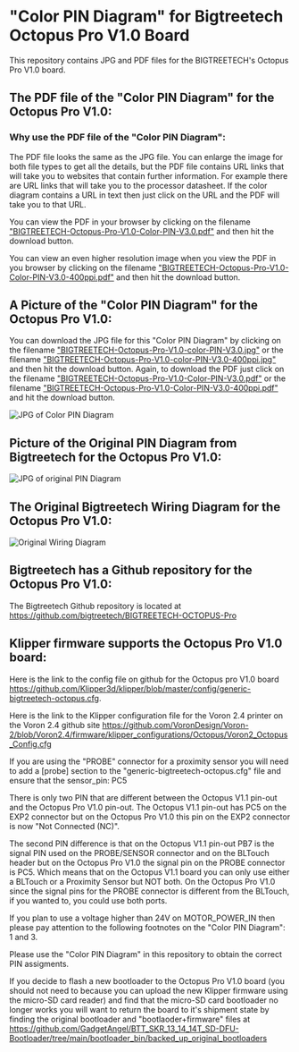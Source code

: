 # "Color PIN Diagram" for Bigtreetech Octopus Pro V1.0 Board

This repository contains JPG and PDF files for the BIGTREETECH's Octopus Pro V1.0 board.

## The PDF file of the "Color PIN Diagram" for the Octopus Pro V1.0:

### Why use the PDF file of the "Color PIN Diagram":

The PDF file looks the same as the JPG file. You can enlarge the image for both file types to get all the details, but the PDF file contains URL links that will take you to websites that contain further information.  For example there are URL links that will take you to the processor datasheet.  If the color diagram contains a URL in text then just click on the URL and the PDF  will take you to that URL.

You can view the PDF in your browser by clicking on the filename ["BIGTREETECH-Octopus-Pro-V1.0-Color-PIN-V3.0.pdf"](https://github.com/GadgetAngel/BTT_Octopus_Color_PIN_Diagram/blob/main/BTT_Octopus_Pro_V1.0_Color_PIN_Diagram/BIGTREETECH-Octopus-Pro-V1.0-Color-PIN-V3.0.pdf) and then hit the download button.

You can view an even higher resolution image when you view the PDF in you browser by clicking on the filename ["BIGTREETECH-Octopus-Pro-V1.0-Color-PIN-V3.0-400ppi.pdf"](https://github.com/GadgetAngel/BTT_Octopus_Color_PIN_Diagram/blob/main/BTT_Octopus_Pro_V1.0_Color_PIN_Diagram/BIGTREETECH-Octopus-Pro-V1.0-Color-PIN-V3.0-400ppi.pdf) and then hit the download button.

## A Picture of the "Color PIN Diagram" for the Octopus Pro V1.0:

You can download the JPG file for this "Color PIN Diagram" by clicking on the filename ["BIGTREETECH-Octopus-Pro-V1.0-color-PIN-V3.0.jpg"](https://github.com/GadgetAngel/BTT_Octopus_Color_PIN_Diagram/blob/main/BTT_Octopus_Pro_V1.0_Color_PIN_Diagram/BIGTREETECH-Octopus-Pro-V1.0-color-PIN-V3.0.jpg) or the filename ["BIGTREETECH-Octopus-Pro-V1.0-color-PIN-V3.0-400ppi.jpg"](https://github.com/GadgetAngel/BTT_Octopus_Color_PIN_Diagram/blob/main/BTT_Octopus_Pro_V1.0_Color_PIN_Diagram/BIGTREETECH-Octopus-Pro-V1.0-color-PIN-V3.0-400ppi.jpg) and then hit the download button.  Again, to download the PDF just click on the filename ["BIGTREETECH-Octopus-Pro-V1.0-Color-PIN-V3.0.pdf"](https://github.com/GadgetAngel/BTT_Octopus_Color_PIN_Diagram/blob/main/BTT_Octopus_Pro_V1.0_Color_PIN_Diagram/BIGTREETECH-Octopus-Pro-V1.0-Color-PIN-V3.0.pdf) or the filename ["BIGTREETECH-Octopus-Pro-V1.0-Color-PIN-V3.0-400ppi.pdf"](https://github.com/GadgetAngel/BTT_Octopus_Color_PIN_Diagram/blob/main/BTT_Octopus_Pro_V1.0_Color_PIN_Diagram/BIGTREETECH-Octopus-Pro-V1.0-Color-PIN-V3.0-400ppi.pdf) and hit the download button.

![JPG of Color PIN Diagram](BIGTREETECH-Octopus-Pro-V1.0-color-PIN-V3.0.jpg)

## Picture of the Original PIN Diagram from Bigtreetech for the Octopus Pro V1.0:

![JPG of original PIN Diagram](images/BIGTREETECH_Octopus_Pro-V1.0-original-PIN.jpg)

## The Original Bigtreetech Wiring Diagram for the Octopus Pro V1.0:

![Original Wiring Diagram](images/BIGTREETECH-Octopus-Pro-V1.0-Original-Wiring-Diagram.jpg)

## Bigtreetech has a Github repository for the Octopus Pro V1.0:

The Bigtreetech Github repository is located at https://github.com/bigtreetech/BIGTREETECH-OCTOPUS-Pro

## Klipper firmware supports the Octopus Pro V1.0 board:

Here is the link to the config file on github for the Octopus pro V1.0 board https://github.com/Klipper3d/klipper/blob/master/config/generic-bigtreetech-octopus.cfg.

Here is the link to the Klipper configuration file for the Voron 2.4 printer on the Voron 2.4 github site https://github.com/VoronDesign/Voron-2/blob/Voron2.4/firmware/klipper_configurations/Octopus/Voron2_Octopus_Config.cfg

If you are using the "PROBE" connector for a proximity sensor you will need to add a [probe] section to the "generic-bigtreetech-octopus.cfg" file and ensure that the sensor_pin: PC5

There is only two PIN that are different between the Octopus V1.1 pin-out and the Octopus Pro V1.0 pin-out. The Octopus V1.1 pin-out has PC5 on the EXP2 connector but on the Octopus Pro V1.0 this pin on the EXP2 connector is now "Not Connected (NC)".

The second PIN difference is that on the Octopus V1.1 pin-out PB7 is the signal PIN used on the PROBE/SENSOR connector and on the BLTouch header but on the Octopus Pro V1.0 the signal pin on the PROBE connector is PC5.  Which means that on the Octopus V1.1 board you can only use either a BLTouch or a Proximity Sensor but NOT both. On the Octopus Pro V1.0 since the signal pins for the PROBE connector is different from the BLTouch, if you wanted to, you could use both ports.

If you plan to use a voltage higher than 24V on MOTOR_POWER_IN then please pay attention to the following footnotes on the "Color PIN Diagram": 1 and 3.

Please use the "Color PIN Diagram" in this repository to obtain the correct PIN assigments.

If you decide to flash a new bootloader to the Octopus Pro V1.0 board (you should not need to because you can upload the new Klipper firmware using the micro-SD card reader) and find that the micro-SD card bootloader no longer works you will want to return the board to it's shipment state by finding the original bootloader and "bootlaoder+firmware" files at https://github.com/GadgetAngel/BTT_SKR_13_14_14T_SD-DFU-Bootloader/tree/main/bootloader_bin/backed_up_original_bootloaders

